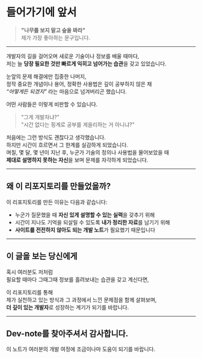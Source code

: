 # 들어가기에 앞서

> **"나무를 보지 말고 숲을 봐라"**  
> 제가 가장 좋아하는 문구입니다.

---

개발자의 길을 걸어오며 새로운 기술이나 정보를 배울 때마다,  
저는 늘 **당장 필요한 것만 빠르게 익히고 넘어가는 습관**을 갖고 있었습니다.

눈앞의 문제 해결에만 집중한 나머지,  
정작 중요한 개념이나 용어, 정확한 사용법은 깊이 공부하지 않은 채  
_“어떻게든 되겠지”_ 라는 마음으로 넘겨버리곤 했습니다.

어떤 사람들은 이렇게 비판할 수 있습니다.

> "그게 개발자냐?"  
> "시간 없다는 핑계로 공부를 게을리하는 거 아니냐?"

처음에는 그런 방식도 괜찮다고 생각했습니다.  
하지만 시간이 흐르면서 그 한계를 실감하게 되었습니다.  
며칠, 몇 달, 몇 년이 지난 후, 누군가 기술의 정의나 사용법을 물어보았을 때  
**제대로 설명하지 못하는 자신**을 보며 문제를 자각하게 되었습니다.

---

## 왜 이 리포지토리를 만들었을까?

이 리포지토리를 만든 이유는 다음과 같습니다:

- 누군가 질문했을 때 **자신 있게 설명할 수 있는 실력**을 갖추기 위해
- 시간이 지나도 기억을 되살릴 수 있도록 **내가 정리한 자료**를 남기기 위해
- **사이트를 전전하지 않아도 되는 개발 노트**가 필요했기 때문입니다

---

## 이 글을 보는 당신에게

혹시 여러분도 저처럼  
필요할 때마다 그때그때 정보를 흘려보내는 습관을 갖고 계신다면,

이 리포지토리를 통해  
제가 실천하고 있는 방식과 그 과정에서 느낀 문제점을 함께 살펴보며,  
**더 깊이 있는 개발자**로 성장하는 계기가 되기를 바랍니다.

---

## Dev-note를 찾아주셔서 감사합니다.

이 노트가 여러분의 개발 여정에 조금이나마 도움이 되기를 바랍니다.
